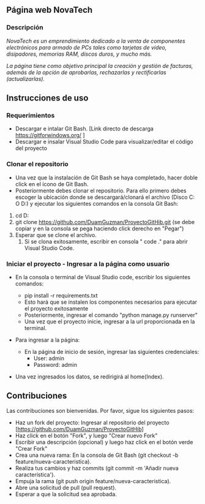 
## Página web NovaTech

### Descripción

*NovaTech es un emprendimiento dedicado a la venta de componentes electrónicos
para armado de PCs tales como tarjetas de video, disipadores, memorias RAM, discos duros, y mucho más.*  

*La página tiene como objetivo principal la creación y gestión de facturas, además de la opción de aprobarlas, rechazarlas y rectificarlas (actualizarlas).*


## Instrucciones de uso

### Requerimientos

* Descargar e intalar Git Bash. [Link directo de descarga https://gitforwindows.org/ ]
*  Descargar e insalar Visual Studio Code para visualizar/editar el código del proyecto 

### Clonar el repositorio

* Una vez que la instalación de Git Bash se haya completado, hacer doble click en el ícono de Git Bash.
* Posteriormente debes clonar el repositorio. Para ello primero debes escoger la ubicación donde se descargará/clonará el archivo (Disco C: O D:) y ejecutar los siguientes comandos en la consola Git Bash:

1. cd D:
2. git clone https://github.com/DuamGuzman/ProyectoGitHib.git (se debe copiar y en la consola se pega haciendo click derecho en "Pegar")
3. Esperar que se clone el archivo.
    1. Si se clona exitosamente, escribir  en consola " code ." para abrir Visual Studio Code. 

### Iniciar el proyecto - Ingresar a la página como usuario

* En la consola o terminal de Visual Studio code, escribir los siguientes comandos:
  * pip install -r requirements.txt 
  * Esto hará que se instalen los componentes necesarios para ejecutar el proyecto exitosamente
  * Posteriormente, ingresar el comando "python manage.py runserver"
  * Una vez que el proyecto inicie, ingresar a la url proporcionada en la  terminal.

* Para ingresar a la página:
  * En la página de inicio de sesión, ingresar las siguientes credenciales:
    * User: admin 
    * Password: admin
* Una vez ingresados los datos, se redirigirá al home(Index).

## Contribuciones

Las contribuciones son bienvenidas. Por favor, sigue los siguientes pasos:

* Haz un fork del proyecto:
Ingresar al repositorio del proyecto [https://github.com/DuamGuzman/ProyectoGitHib]
* Haz click en el botón "Fork", y luego "Crear nuevo Fork"
* Escribir una descripción (opcional) y luego haz click en el botón verde "Crear Fork"
* Crea una nueva rama: En la consola de Git Bash (git checkout -b feature/nueva-caracteristica).
* Realiza tus cambios y haz commits (git commit -m 'Añadir nueva característica').
* Empuja la rama (git push origin feature/nueva-caracteristica).
* Abre una solicitud de pull (pull request).
* Esperar a que la solicitud sea aprobada.

